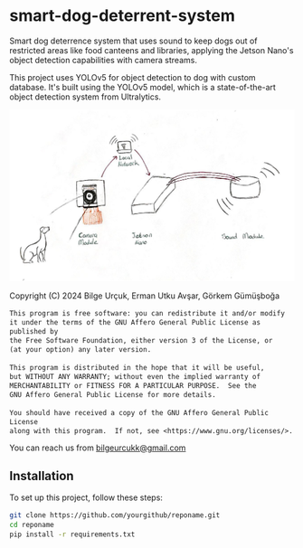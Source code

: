 # smart-dog-deterrent-system
 Smart dog deterrence system that uses sound to keep dogs out of restricted areas like food canteens and libraries, applying the Jetson Nano's object detection capabilities with camera streams.


This project uses YOLOv5 for object detection to dog with custom database. It's built using the YOLOv5 model, which is a state-of-the-art object detection system from Ultralytics.


<img src="assets/system_design.jpg" alt="System Design" width="800"/> <!-- Adjust the width as needed -->

Copyright (C) 2024 Bilge Urçuk, Erman Utku Avşar, Görkem Gümüşboğa


    This program is free software: you can redistribute it and/or modify
    it under the terms of the GNU Affero General Public License as published by
    the Free Software Foundation, either version 3 of the License, or
    (at your option) any later version.

    This program is distributed in the hope that it will be useful,
    but WITHOUT ANY WARRANTY; without even the implied warranty of
    MERCHANTABILITY or FITNESS FOR A PARTICULAR PURPOSE.  See the
    GNU Affero General Public License for more details.

    You should have received a copy of the GNU Affero General Public License
    along with this program.  If not, see <https://www.gnu.org/licenses/>.

You can reach us from bilgeurcukk@gmail.com

## Installation
To set up this project, follow these steps:
```bash
git clone https://github.com/yourgithub/reponame.git
cd reponame
pip install -r requirements.txt

